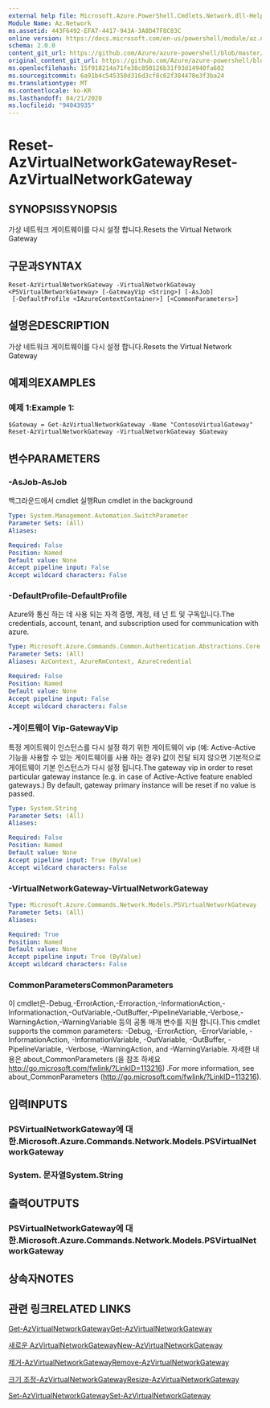 ```yaml
---
external help file: Microsoft.Azure.PowerShell.Cmdlets.Network.dll-Help.xml
Module Name: Az.Network
ms.assetid: 443F6492-EFA7-4417-943A-3A8D47F8C83C
online version: https://docs.microsoft.com/en-us/powershell/module/az.network/reset-azvirtualnetworkgateway
schema: 2.0.0
content_git_url: https://github.com/Azure/azure-powershell/blob/master/src/Network/Network/help/Reset-AzVirtualNetworkGateway.md
original_content_git_url: https://github.com/Azure/azure-powershell/blob/master/src/Network/Network/help/Reset-AzVirtualNetworkGateway.md
ms.openlocfilehash: 15f918214a71fe38c850126b31f93d14940fa602
ms.sourcegitcommit: 6a91b4c545350d316d3cf8c62f384478e3f3ba24
ms.translationtype: MT
ms.contentlocale: ko-KR
ms.lasthandoff: 04/21/2020
ms.locfileid: "94043935"
---
```

# <span data-ttu-id="ed6e9-101">Reset-AzVirtualNetworkGateway</span><span class="sxs-lookup"><span data-stu-id="ed6e9-101">Reset-AzVirtualNetworkGateway</span></span>

## <span data-ttu-id="ed6e9-102">SYNOPSIS</span><span class="sxs-lookup"><span data-stu-id="ed6e9-102">SYNOPSIS</span></span>
<span data-ttu-id="ed6e9-103">가상 네트워크 게이트웨이를 다시 설정 합니다.</span><span class="sxs-lookup"><span data-stu-id="ed6e9-103">Resets the Virtual Network Gateway</span></span>

## <span data-ttu-id="ed6e9-104">구문과</span><span class="sxs-lookup"><span data-stu-id="ed6e9-104">SYNTAX</span></span>

```
Reset-AzVirtualNetworkGateway -VirtualNetworkGateway <PSVirtualNetworkGateway> [-GatewayVip <String>] [-AsJob]
 [-DefaultProfile <IAzureContextContainer>] [<CommonParameters>]
```

## <span data-ttu-id="ed6e9-105">설명은</span><span class="sxs-lookup"><span data-stu-id="ed6e9-105">DESCRIPTION</span></span>
<span data-ttu-id="ed6e9-106">가상 네트워크 게이트웨이를 다시 설정 합니다.</span><span class="sxs-lookup"><span data-stu-id="ed6e9-106">Resets the Virtual Network Gateway</span></span>

## <span data-ttu-id="ed6e9-107">예제의</span><span class="sxs-lookup"><span data-stu-id="ed6e9-107">EXAMPLES</span></span>

### <span data-ttu-id="ed6e9-108">예제 1:</span><span class="sxs-lookup"><span data-stu-id="ed6e9-108">Example 1:</span></span>
```
$Gateway = Get-AzVirtualNetworkGateway -Name "ContosoVirtualGateway"
Reset-AzVirtualNetworkGateway -VirtualNetworkGateway $Gateway
```

## <span data-ttu-id="ed6e9-109">변수</span><span class="sxs-lookup"><span data-stu-id="ed6e9-109">PARAMETERS</span></span>

### <span data-ttu-id="ed6e9-110">-AsJob</span><span class="sxs-lookup"><span data-stu-id="ed6e9-110">-AsJob</span></span>
<span data-ttu-id="ed6e9-111">백그라운드에서 cmdlet 실행</span><span class="sxs-lookup"><span data-stu-id="ed6e9-111">Run cmdlet in the background</span></span>

```yaml
Type: System.Management.Automation.SwitchParameter
Parameter Sets: (All)
Aliases:

Required: False
Position: Named
Default value: None
Accept pipeline input: False
Accept wildcard characters: False
```

### <span data-ttu-id="ed6e9-112">-DefaultProfile</span><span class="sxs-lookup"><span data-stu-id="ed6e9-112">-DefaultProfile</span></span>
<span data-ttu-id="ed6e9-113">Azure와 통신 하는 데 사용 되는 자격 증명, 계정, 테 넌 트 및 구독입니다.</span><span class="sxs-lookup"><span data-stu-id="ed6e9-113">The credentials, account, tenant, and subscription used for communication with azure.</span></span>

```yaml
Type: Microsoft.Azure.Commands.Common.Authentication.Abstractions.Core.IAzureContextContainer
Parameter Sets: (All)
Aliases: AzContext, AzureRmContext, AzureCredential

Required: False
Position: Named
Default value: None
Accept pipeline input: False
Accept wildcard characters: False
```

### <span data-ttu-id="ed6e9-114">-게이트웨이 Vip</span><span class="sxs-lookup"><span data-stu-id="ed6e9-114">-GatewayVip</span></span>
<span data-ttu-id="ed6e9-115">특정 게이트웨이 인스턴스를 다시 설정 하기 위한 게이트웨이 vip (예: Active-Active 기능을 사용할 수 있는 게이트웨이를 사용 하는 경우) 값이 전달 되지 않으면 기본적으로 게이트웨이 기본 인스턴스가 다시 설정 됩니다.</span><span class="sxs-lookup"><span data-stu-id="ed6e9-115">The gateway vip in order to reset particular gateway instance (e.g. in case of Active-Active feature enabled gateways.) By default, gateway primary instance will be reset if no value is passed.</span></span>

```yaml
Type: System.String
Parameter Sets: (All)
Aliases:

Required: False
Position: Named
Default value: None
Accept pipeline input: True (ByValue)
Accept wildcard characters: False
```

### <span data-ttu-id="ed6e9-116">-VirtualNetworkGateway</span><span class="sxs-lookup"><span data-stu-id="ed6e9-116">-VirtualNetworkGateway</span></span>
```yaml
Type: Microsoft.Azure.Commands.Network.Models.PSVirtualNetworkGateway
Parameter Sets: (All)
Aliases:

Required: True
Position: Named
Default value: None
Accept pipeline input: True (ByValue)
Accept wildcard characters: False
```

### <span data-ttu-id="ed6e9-117">CommonParameters</span><span class="sxs-lookup"><span data-stu-id="ed6e9-117">CommonParameters</span></span>
<span data-ttu-id="ed6e9-118">이 cmdlet은-Debug,-ErrorAction,-Erroraction,-InformationAction,-Informationaction,-OutVariable,-OutBuffer,-PipelineVariable,-Verbose,-WarningAction,-WarningVariable 등의 공통 매개 변수를 지원 합니다.</span><span class="sxs-lookup"><span data-stu-id="ed6e9-118">This cmdlet supports the common parameters: -Debug, -ErrorAction, -ErrorVariable, -InformationAction, -InformationVariable, -OutVariable, -OutBuffer, -PipelineVariable, -Verbose, -WarningAction, and -WarningVariable.</span></span> <span data-ttu-id="ed6e9-119">자세한 내용은 about_CommonParameters (을 참조 하세요 http://go.microsoft.com/fwlink/?LinkID=113216) .</span><span class="sxs-lookup"><span data-stu-id="ed6e9-119">For more information, see about_CommonParameters (http://go.microsoft.com/fwlink/?LinkID=113216).</span></span>

## <span data-ttu-id="ed6e9-120">입력</span><span class="sxs-lookup"><span data-stu-id="ed6e9-120">INPUTS</span></span>

### <span data-ttu-id="ed6e9-121">PSVirtualNetworkGateway에 대 한.</span><span class="sxs-lookup"><span data-stu-id="ed6e9-121">Microsoft.Azure.Commands.Network.Models.PSVirtualNetworkGateway</span></span>

### <span data-ttu-id="ed6e9-122">System. 문자열</span><span class="sxs-lookup"><span data-stu-id="ed6e9-122">System.String</span></span>

## <span data-ttu-id="ed6e9-123">출력</span><span class="sxs-lookup"><span data-stu-id="ed6e9-123">OUTPUTS</span></span>

### <span data-ttu-id="ed6e9-124">PSVirtualNetworkGateway에 대 한.</span><span class="sxs-lookup"><span data-stu-id="ed6e9-124">Microsoft.Azure.Commands.Network.Models.PSVirtualNetworkGateway</span></span>

## <span data-ttu-id="ed6e9-125">상속자</span><span class="sxs-lookup"><span data-stu-id="ed6e9-125">NOTES</span></span>

## <span data-ttu-id="ed6e9-126">관련 링크</span><span class="sxs-lookup"><span data-stu-id="ed6e9-126">RELATED LINKS</span></span>

[<span data-ttu-id="ed6e9-127">Get-AzVirtualNetworkGateway</span><span class="sxs-lookup"><span data-stu-id="ed6e9-127">Get-AzVirtualNetworkGateway</span></span>](./Get-AzVirtualNetworkGateway.md)

[<span data-ttu-id="ed6e9-128">새로운 AzVirtualNetworkGateway</span><span class="sxs-lookup"><span data-stu-id="ed6e9-128">New-AzVirtualNetworkGateway</span></span>](./New-AzVirtualNetworkGateway.md)

[<span data-ttu-id="ed6e9-129">제거-AzVirtualNetworkGateway</span><span class="sxs-lookup"><span data-stu-id="ed6e9-129">Remove-AzVirtualNetworkGateway</span></span>](./Remove-AzVirtualNetworkGateway.md)

[<span data-ttu-id="ed6e9-130">크기 조정-AzVirtualNetworkGateway</span><span class="sxs-lookup"><span data-stu-id="ed6e9-130">Resize-AzVirtualNetworkGateway</span></span>](./Resize-AzVirtualNetworkGateway.md)

[<span data-ttu-id="ed6e9-131">Set-AzVirtualNetworkGateway</span><span class="sxs-lookup"><span data-stu-id="ed6e9-131">Set-AzVirtualNetworkGateway</span></span>](./Set-AzVirtualNetworkGateway.md)
